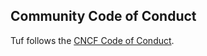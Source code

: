 ## Community Code of Conduct

Tuf follows the [CNCF Code of Conduct](https://github.com/cncf/foundation/blob/master/code-of-conduct.md).
